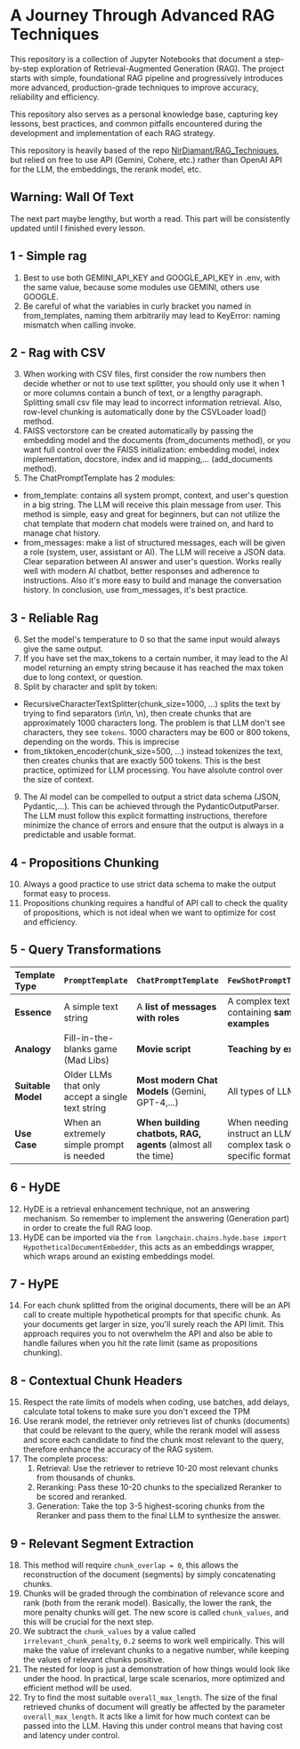 # A Journey Through Advanced RAG Techniques
This repository is a collection of Jupyter Notebooks that document a step-by-step exploration of Retrieval-Augmented Generation (RAG). The project starts with simple, foundational RAG pipeline and progressively introduces more advanced, production-grade techniques to improve accuracy, reliability and efficiency.

This repository also serves as a personal knowledge base, capturing key lessons, best practices, and common pitfalls encountered during the development and implementation of each RAG strategy.

This repository is heavily based of the repo [NirDiamant/RAG_Techniques](https://github.com/NirDiamant/RAG_Techniques/tree/main), but relied on free to use API (Gemini, Cohere, etc.) rather than OpenAI API for the LLM, the embeddings, the rerank model, etc.

## Warning: Wall Of Text 

The next part maybe lengthy, but worth a read. This part will be consistently updated until I finished every lesson.

## 1 - Simple rag
1. Best to use both GEMINI_API_KEY and GOOGLE_API_KEY in .env, with the same value, because some modules use GEMINI, others use GOOGLE.
2. Be careful of what the variables in curly bracket you named in from_templates, naming them arbitrarily may lead to KeyError: naming mismatch when calling invoke.

## 2 - Rag with CSV
3. When working with CSV files, first consider the row numbers then decide whether or not to use text splitter, you should only use it when 1 or more columns contain a bunch of text, or a lengthy paragraph. Splitting small csv file may lead to incorrect information retrieval. Also, row-level chunking is automatically done by the CSVLoader load() method.
4. FAISS vectorstore can be created automatically by passing the embedding model and the documents (from_documents method), or you want full control over the FAISS initialization: embedding model, index implementation, docstore, index and id mapping,... (add_documents method).
5. The ChatPromptTemplate has 2 modules:
- from_template: contains all system prompt, context, and user's question in a big string. The LLM will receive this plain message from user. This method is simple, easy and great for beginners, but can not utilize the chat template that modern chat models were trained on, and hard to manage chat history.
- from_messages: make a list of structured messages, each will be given a role (system, user, assistant or AI). The LLM will receive a JSON data. Clear separation between AI answer and user's question. Works really well with modern AI chatbot, better responses and adherence to instructions. Also it's more easy to build and manage the conversation history. In conclusion, use from_messages, it's best practice.

## 3 - Reliable Rag
6. Set the model's temperature to 0 so that the same input would always give the same output.
7. If you have set the max_tokens to a certain number, it may lead to the AI model returning an empty string because it has reached the max token due to long context, or question.
8. Split by character and split by token: 
- RecursiveCharacterTextSplitter(chunk_size=1000, ...) splits the text by trying to find separators (\n\n, \n), then create chunks that are approximately 1000 characters long. The problem is that LLM don't see characters, they see `tokens`. 1000 characters may be 600 or 800 tokens, depending on the words. This is imprecise
- from_tiktoken_encoder(chunk_size=500, ...) instead tokenizes the text, then creates chunks that are exactly 500 tokens. This is the best practice, optimized for LLM processing. You have alsolute control over the size of context.
9. The AI model can be compelled to output a strict data schema (JSON, Pydantic,...). This can be achieved through the PydanticOutputParser. The LLM must follow this explicit formatting instructions, therefore minimize the chance of errors and ensure that the output is always in a predictable and usable format.

## 4 - Propositions Chunking
10. Always a good practice to use strict data schema to make the output format easy to process.
11. Propositions chunking requires a handful of API call to check the quality of propositions, which is not ideal when we want to optimize for cost and efficiency.

## 5 - Query Transformations

| Template Type | `PromptTemplate` | `ChatPromptTemplate` | `FewShotPromptTemplate` |
| :--- | :--- | :--- | :--- |
| **Essence** | A simple text string | A **list of messages with roles** | A complex text string containing **sample examples** |
| **Analogy** | Fill-in-the-blanks game (Mad Libs) | **Movie script** | **Teaching by example** |
| **Suitable Model** | Older LLMs that only accept a single text string | **Most modern Chat Models** (Gemini, GPT-4,...) | All types of LLMs |
| **Use Case**| When an extremely simple prompt is needed | **When building chatbots, RAG, agents** (almost all the time) | When needing to instruct an LLM for a complex task or a specific format |


## 6 - HyDE
12. HyDE is a retrieval enhancement technique, not an answering mechanism. So remember to implement the answering (Generation part) in order to create the full RAG loop.
13. HyDE can be imported via the `from langchain.chains.hyde.base import HypotheticalDocumentEmbedder`, this acts as an embeddings wrapper, which wraps around an existing embeddings model.

## 7 - HyPE
14. For each chunk splitted from the original documents, there will be an API call to create multiple hypothetical prompts for that specific chunk. As your documents get larger in size, you'll surely reach the API limit. This approach requires you to not overwhelm the API and also be able to handle failures when you hit the rate limit (same as propositions chunking).

## 8 - Contextual Chunk Headers
15. Respect the rate limits of models when coding, use batches, add delays, calculate total tokens to make sure you don't exceed the TPM
16. Use rerank model, the retriever only retrieves list of chunks (documents) that could be relevant to the query, while the rerank model will assess and score each candidate to find the chunk most relevant to the query, therefore enhance the accuracy of the RAG system.
17. The complete process:
    1. Retrieval: Use the retriever to retrieve 10-20 most relevant chunks from thousands of chunks.
    2. Reranking: Pass these 10-20 chunks to the specialized Reranker to be scored and reranked.
    3. Generation: Take the top 3-5 highest-scoring chunks from the Reranker and pass them to the final LLM to synthesize the answer.

## 9 - Relevant Segment Extraction
18. This method will require `chunk_overlap = 0`, this allows the reconstruction of the document (segments) by simply concatenating chunks.
19. Chunks will be graded through the combination of relevance score and rank (both from the rerank model). Basically, the lower the rank, the more penalty chunks will get. The new score is called `chunk_values`, and this will be crucial for the next step.
20. We subtract the `chunk_values` by a value called `irrelevant_chunk_penalty`, `0.2` seems to work well empirically. This will make the value of irrelevant chunks to a negative number, while keeping the values of relevant chunks positive.
21. The nested for loop is just a demonstration of how things would look like under the hood. In practical, large scale scenarios, more optimized and efficient method will be used.
22. Try to find the most suitable `overall_max_length`. The size of the final retrieved chunks of document will greatly be affected by the parameter `overall_max_length`. It acts like a limit for how much context can be passed into the LLM. Having this under control means that having cost and latency under control.